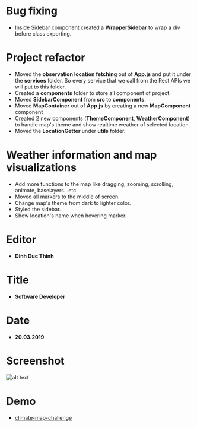 # Bug fixing
- Inside Sidebar component created a **WrapperSidebar** to wrap a div before class exporting.
# Project refactor
- Moved the **observation location fetching** out of **App.js** and put it under the **services** folder. So every service that we call from the Rest APIs we will put to this folder.
- Created a **components** folder to store all component of project.
- Moved **SidebarComponent** from **src** to **components**.
- Moved **MapContainer** out of **App.js** by creating a new **MapComponent** component
- Created 2 new components (**ThemeComponent**, **WeatherComponent**) to handle map's theme and show realtime weather of selected location.
- Moved the **LocationGetter** under **utils** folder.
# Weather information and map visualizations
- Add more functions to the map like dragging, zooming, scrolling, animate, baselayers...etc
- Moved all markers to the middle of screen.
- Change map's theme from dark to lighter color.
- Styled the sidebar.
- Show location's name when hovering marker.
# Editor
- **Dinh Duc Thinh**
# Title
- **Software Developer**
# Date
- **20.03.2019**
# Screenshot
![alt text](https://i120.photobucket.com/albums/o172/juneboy1984/Screen%20Shot%202019-03-20%20at%203.25.33%20AM_zpsdapq5u0n.png)
# Demo
- [climate-map-challenge](https://climate-map-challenge.herokuapp.com)
